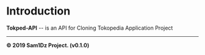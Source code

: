 Introduction
============
**Tokped-API** -- is an API for Cloning Tokopedia Application Project

<hr>
<strong>© 2019 Sam1Dz Project. (v0.1.0)<strong>
